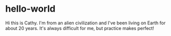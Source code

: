 # hello-world
Hi this is Cathy. I'm from an alien civilization and I've been living on Earth for about 20 years.
It's always difficult for me, but practice makes perfect!
